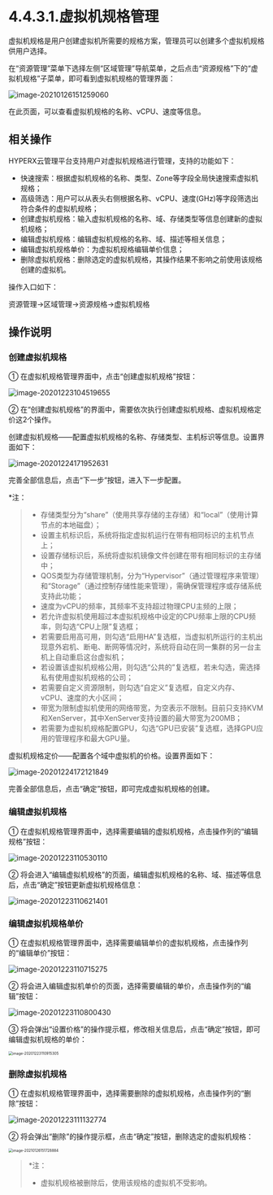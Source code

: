 # 4.4.3.1.虚拟机规格管理

虚拟机规格是用户创建虚拟机所需要的规格方案，管理员可以创建多个虚拟机规格供用户选择。

在“资源管理”菜单下选择左侧“区域管理”导航菜单，之后点击“资源规格”下的“虚拟机规格”子菜单，即可看到虚拟机规格的管理界面：

![image-20210126151259060](vm_specification.assets/image-20210126151259060.png)

在此页面，可以查看虚拟机规格的名称、vCPU、速度等信息。

## 相关操作

HYPERX云管理平台支持用户对虚拟机规格进行管理，支持的功能如下：

- 快速搜索：根据虚拟机规格的名称、类型、Zone等字段全局快速搜索虚拟机规格；
- 高级筛选：用户可以从表头右侧根据名称、vCPU、速度(GHz)等字段筛选出符合条件的虚拟机规格；
- 创建虚拟机规格：输入虚拟机规格的名称、域、存储类型等信息创建新的虚拟机规格；
- 编辑虚拟机规格：编辑虚拟机规格的名称、域、描述等相关信息；
- 编辑虚拟机规格单价：为虚拟机规格编辑单价信息；
- 删除虚拟机规格：删除选定的虚拟机规格，其操作结果不影响之前使用该规格创建的虚拟机。


操作入口如下：

资源管理→区域管理→资源规格→虚拟机规格

## 操作说明

### 创建虚拟机规格

① 在虚拟机规格管理界面中，点击“创建虚拟机规格”按钮：

![image-20201223104519655](vm_specification.assets/image-20201223104519655.png)

② 在“创建虚拟机规格”的界面中，需要依次执行创建虚拟机规格、虚拟机规格定价这2个操作。

创建虚拟机规格——配置虚拟机规格的名称、存储类型、主机标识等信息。设置界面如下：

![image-20201224171952631](vm_specification.assets/image-20201224171952631.png)

完善全部信息后，点击“下一步”按钮，进入下一步配置。

*注：

> - 存储类型分为“share”（使用共享存储的主存储）和“local”（使用计算节点的本地磁盘）；
>- 设置主机标识后，系统将指定虚拟机运行在带有相同标识的主机节点上；
> - 设置存储标识后，系统将虚拟机镜像文件创建在带有相同标识的主存储中；
>- QOS类型为存储管理机制，分为“Hypervisor”（通过管理程序来管理）和“Storage”（通过控制存储性能来管理），需确保管理程序或存储系统支持此功能；
> - 速度为vCPU的频率，其频率不支持超过物理CPU主频的上限；
>- 若允许虚拟机使用超过本虚拟机规格中设定的CPU频率上限的CPU频率，则勾选“CPU上限”复选框；
> - 若需要启用高可用，则勾选“启用HA”复选框，当虚拟机所运行的主机出现意外宕机、断电、断网等情况时，系统将自动在同一集群的另一台主机上自动重启这台虚拟机；
>- 若设置该虚拟机规格公用，则勾选“公共的”复选框，若未勾选，需选择私有使用虚拟机规格的公司；
> - 若需要自定义资源限制，则勾选“自定义”复选框，自定义内存、vCPU、速度的大小区间；
>- 带宽为限制虚拟机使用的网络带宽，为空表示不限制。目前只支持KVM和XenServer，其中XenServer支持设置的最大带宽为200MB；
> - 若需要为虚拟机规格配置GPU，勾选“GPU已安装”复选框，选择GPU应用的管理程序和最大GPU量。
>

虚拟机规格定价——配置各个域中虚拟机的价格。设置界面如下：

![image-20201224172121849](vm_specification.assets/image-20201224172121849.png)

完善全部信息后，点击“确定”按钮，即可完成虚拟机规格的创建。

### 编辑虚拟机规格

① 在虚拟机规格管理界面中，选择需要编辑的虚拟机规格，点击操作列的“编辑规格”按钮：

![image-20201223110530110](vm_specification.assets/image-20201223110530110.png)

② 将会进入“编辑虚拟机规格”的页面，编辑虚拟机规格的名称、域、描述等信息后，点击“确定”按钮更新虚拟机规格信息：

![image-20201223110621401](vm_specification.assets/image-20201223110621401.png)

### 编辑虚拟机规格单价

① 在虚拟机规格管理界面中，选择需要编辑单价的虚拟机规格，点击操作列的“编辑单价”按钮：

![image-20201223110715275](vm_specification.assets/image-20201223110715275.png)

② 将会进入编辑虚拟机单价的页面，选择需要编辑的单价，点击操作列的“编辑”按钮：

![image-20201223110800430](vm_specification.assets/image-20201223110800430.png)

③ 将会弹出“设置价格”的操作提示框，修改相关信息后，点击“确定”按钮，即可编辑虚拟机规格的单价：

<img src="vm_specification.assets/image-20201223110915305.png" alt="image-20201223110915305" style="zoom:50%;" />

### 删除虚拟机规格

① 在虚拟机规格管理界面中，选择需要删除的虚拟机规格，点击操作列的“删除”按钮：

![image-20201223111132774](vm_specification.assets/image-20201223111132774.png)

② 将会弹出“删除”的操作提示框，点击“确定”按钮，删除选定的虚拟机规格：

<img src="vm_specification.assets/image-20210126151728884.png" alt="image-20210126151728884" style="zoom:50%;" />

> *注：
>
> - 虚拟机规格被删除后，使用该规格的虚拟机不受影响。